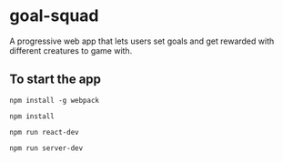 # goal-squad
A progressive web app that lets users set goals and get rewarded with different creatures to game with.


## To start the app

`npm install -g webpack`

`npm install`

`npm run react-dev`

`npm run server-dev`
